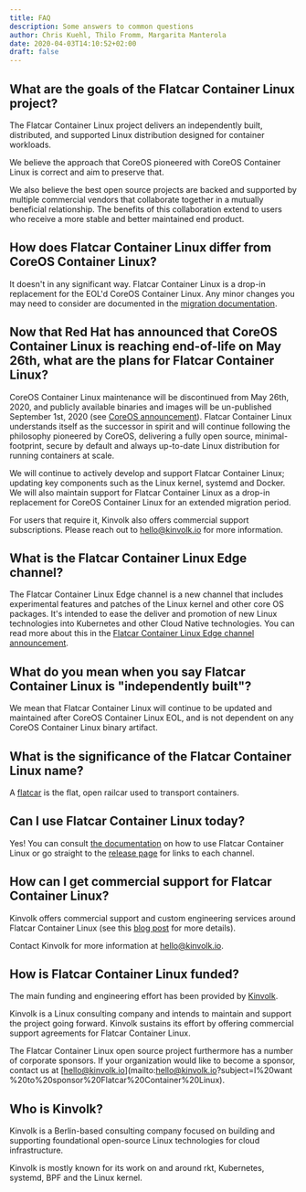```yaml
---
title: FAQ
description: Some answers to common questions
author: Chris Kuehl, Thilo Fromm, Margarita Manterola
date: 2020-04-03T14:10:52+02:00
draft: false
---
```


## What are the goals of the Flatcar Container Linux project?

The Flatcar Container Linux project delivers an independently built, distributed, and supported Linux distribution designed for container workloads.

We believe the approach that CoreOS pioneered with CoreOS Container Linux is correct and aim to preserve that.

We also believe the best open source projects are backed and supported by multiple commercial vendors that collaborate together in a mutually beneficial relationship.
The benefits of this collaboration extend to users who receive a more stable and better maintained end product.

## How does Flatcar Container Linux differ from CoreOS Container Linux?

It doesn't in any significant way. Flatcar Container Linux is a drop-in replacement for the EOL'd CoreOS Container Linux. Any minor changes you may need to consider are documented in the [migration documentation](https://docs.flatcar-linux.org/os/migrate-from-container-linux/).

## Now that Red Hat has announced that CoreOS Container Linux is reaching end-of-life on May 26th, what are the plans for Flatcar Container Linux?

CoreOS Container Linux maintenance will be discontinued from May 26th, 2020, and publicly available binaries and images will be un-published September 1st, 2020 (see [CoreOS announcement](https://coreos.com/os/eol/#timeline)). Flatcar Container Linux understands itself as the successor in spirit and will continue following the philosophy pioneered by CoreOS, delivering a fully open source, minimal-footprint, secure by default and always up-to-date Linux distribution for running containers at scale.

We will continue to actively develop and support Flatcar Container Linux; updating key components such as the Linux kernel, systemd and Docker. We will also maintain support for Flatcar Container Linux as a drop-in replacement for CoreOS Container Linux for an extended migration period.

For users that require it, Kinvolk also offers commercial support subscriptions. Please reach out to [hello@kinvolk.io](mailto:hello@kinvolk.io) for more information.

## What is the Flatcar Container Linux Edge channel?

The Flatcar Container Linux Edge channel is a new channel that includes experimental features and patches of the Linux kernel and other core OS packages.
It's intended to ease the deliver and promotion of new Linux technologies into Kubernetes and other Cloud Native technologies.
You can read more about this in the [Flatcar Container Linux Edge channel announcement](https://kinvolk.io/blog/2019/05/introducing-the-flatcar-linux-edge-channel/).

## What do you mean when you say Flatcar Container Linux is "independently built"?

We mean that Flatcar Container Linux will continue to be updated and maintained after CoreOS Container Linux EOL, and is not dependent on any CoreOS Container Linux binary artifact.

## What is the significance of the Flatcar Container Linux name?

A [flatcar](https://en.wikipedia.org/wiki/Flatcar) is the flat, open railcar used to transport containers.

## Can I use Flatcar Container Linux today?

Yes! You can consult [the documentation](https://docs.flatcar-linux.org/) on how to use Flatcar Container Linux or go straight to the [release page](https://www.flatcar-linux.org/releases/) for links to each channel.

## How can I get commercial support for Flatcar Container Linux?

Kinvolk offers commercial support and custom engineering services around Flatcar Container Linux (see this [blog post](https://kinvolk.io/blog/2019/11/announcing-the-kinvolk-flatcar-container-linux-subscription/) for more details).

Contact Kinvolk for more information at [hello@kinvolk.io](mailto:hello@kinvolk.io).

## How is Flatcar Container Linux funded?

The main funding and engineering effort has been provided by [Kinvolk](https://kinvolk.io).

Kinvolk is a Linux consulting company and intends to maintain and support the project going forward.
Kinvolk sustains its effort by offering commercial support agreements for Flatcar Container Linux.

The Flatcar Container Linux open source project furthermore has a number of corporate sponsors. If your organization would like to become a sponsor, contact us at [hello@kinvolk.io](mailto:hello@kinvolk.io?subject=I%20want %20to%20sponsor%20Flatcar%20Container%20Linux).

## Who is Kinvolk?

Kinvolk is a Berlin-based consulting company focused on building and supporting foundational open-source Linux technologies for cloud infrastructure.

Kinvolk is mostly known for its work on and around rkt, Kubernetes, systemd, BPF and the Linux kernel.
